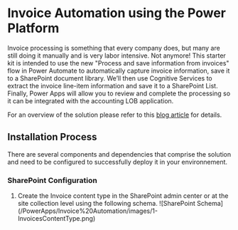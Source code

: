 <h1>Invoice Automation using the Power Platform</h1>

Invoice processing is something that every company does, but many are still doing it manually and is very labor intensive.  Not anymore!  This starter kit is intended to use the new "Process and save information from invoices" flow in Power Automate to automatically capture invoice information, save it to a SharePoint document library.  We’ll then use Cognitive Services to extract the invoice line-item information and save it to a SharePoint List.  Finally, Power Apps will allow you to review and complete the processing so it can be integrated with the accounting LOB application.

For an overview of the solution please refer to this [blog article]("https://powerusers.microsoft.com/t5/Power-Automate-Community-Blog/Invoice-Automation-using-the-Power-Platform/ba-p/875628) for details.

<h2>Installation Process</h2>
There are several components and dependencies that comprise the solution and need to be configured to successfully deploy it in your environnement.

<h3>SharePoint Configuration</h3>
<ol>
    <li>
        Create the Invoice content type in the SharePoint admin center or at the site collection level using the following schema.       
    ![SharePoint Schema](/PowerApps/Invoice%20Automation/images/1-InvoicesContentType.png)
    </li>
    
</ol>